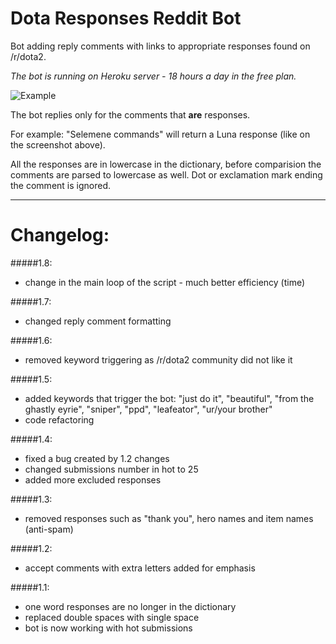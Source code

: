 # Dota Responses Reddit Bot
Bot adding reply comments with links to appropriate responses found on /r/dota2.

*The bot is running on Heroku server - 18 hours a day in the free plan.*

![Example](http://i.imgur.com/loqqDXk.png)

The bot replies only for the comments that **are** responses. 

For example:
"Selemene commands" will return a Luna response (like on the screenshot above). 

All the responses are in lowercase in the dictionary, before comparision the comments are parsed to lowercase as well. Dot or exclamation mark ending the comment is ignored.

---
# Changelog:
#####1.8:
* change in the main loop of the script - much better efficiency (time)

#####1.7:
* changed reply comment formatting

#####1.6:
* removed keyword triggering as /r/dota2 community did not like it

#####1.5:
* added keywords that trigger the bot: "just do it", "beautiful", "from the ghastly eyrie", "sniper", "ppd", "leafeator", "ur/your brother"
* code refactoring

#####1.4:
* fixed a bug created by 1.2 changes
* changed submissions number in hot to 25
* added more excluded responses

#####1.3:
* removed responses such as "thank you", hero names and item names (anti-spam)

#####1.2:
* accept comments with extra letters added for emphasis

#####1.1:
* one word responses are no longer in the dictionary
* replaced double spaces with single space
* bot is now working with hot submissions
